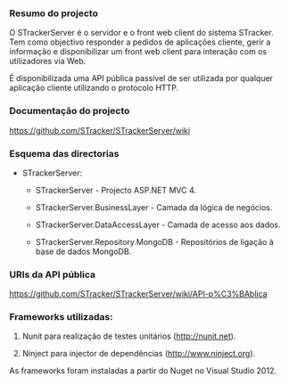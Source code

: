 ### Resumo do projecto

O STrackerServer é o servidor e o front web client do sistema STracker. Tem como
objectivo responder a pedidos de aplicações cliente, gerir a informação e
disponibilizar um front web client para interação com os utilizadores via Web.

É disponibilizada uma API pública passível de ser utilizada por qualquer
aplicação cliente utilizando o protocolo HTTP.



### Documentação do projecto

<https://github.com/STracker/STrackerServer/wiki>



### Esquema das directorias

-   STrackerServer:

    -   STrackerServer - Projecto ASP.NET MVC 4.

    -   STrackerServer.BusinessLayer - Camada da lógica de negócios.

    -   STrackerServer.DataAccessLayer - Camada de acesso aos dados.

    -   STrackerServer.Repository.MongoDB - Repositórios de ligação à base de
        dados MongoDB.



### URIs da API pública

<https://github.com/STracker/STrackerServer/wiki/API-p%C3%BAblica>



### Frameworks utilizadas:

1.  Nunit para realização de testes unitários (<http://nunit.net>).

2.  Ninject para injector de dependências (<http://www.ninject.org>).

As frameworks foram instaladas a partir do Nuget no Visual Studio 2012.
